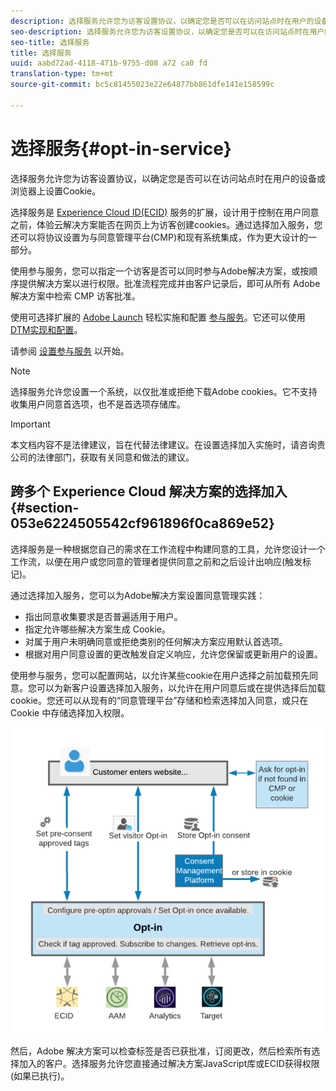 ```yaml
---
description: 选择服务允许您为访客设置协议，以确定您是否可以在访问站点时在用户的设备或浏览器上设置Cookie。
seo-description: 选择服务允许您为访客设置协议，以确定您是否可以在访问站点时在用户的设备或浏览器上设置Cookie。
seo-title: 选择服务
title: 选择服务
uuid: aabd72ad-4118-471b-9755-d08 a72 ca0 fd
translation-type: tm+mt
source-git-commit: bc5c81455023e22e64877bb861dfe141e158599c

---
```



# 选择服务{#opt-in-service}

选择服务允许您为访客设置协议，以确定您是否可以在访问站点时在用户的设备或浏览器上设置Cookie。

选择服务是 [Experience Cloud ID(ECID)](https://marketing.adobe.com/resources/help/en_US/mcvid/) 服务的扩展，设计用于控制在用户同意之前，体验云解决方案能否在网页上为访客创建cookies。通过选择加入服务，您还可以将协议设置为与同意管理平台(CMP)和现有系统集成，作为更大设计的一部分。

使用参与服务，您可以指定一个访客是否可以同时参与Adobe解决方案，或按顺序提供解决方案以进行权限。批准流程完成并由客户记录后，即可从所有 Adobe 解决方案中检索 CMP 访客批准。

使用可选择扩展的 [Adobe Launch](https://docs.adobelaunch.com/) 轻松实施和配置 [参与服务](../../implementation-guides/opt-in-service/launch.md)。它还可以使用 [DTM实现和配置](../../implementation-guides/opt-in-service/optin-dtm.md)。

请参阅 [设置参与服务](../../implementation-guides/opt-in-service/getting-started.md) 以开始。

>[!NOTE]
>
>选择服务允许您设置一个系统，以仅批准或拒绝下载Adobe cookies。它不支持收集用户同意首选项，也不是首选项存储库。

>[!IMPORTANT]
>
>本文档内容不是法律建议，旨在代替法律建议。在设置选择加入实施时，请咨询贵公司的法律部门，获取有关同意和做法的建议。

## 跨多个 Experience Cloud 解决方案的选择加入 {#section-053e6224505542cf961896f0ca869e52}

选择服务是一种根据您自己的需求在工作流程中构建同意的工具，允许您设计一个工作流，以便在用户或您同意的管理者提供同意之前和之后设计出响应(触发标记)。

通过选择加入服务，您可以为Adobe解决方案设置同意管理实践：

* 指出同意收集要求是否普遍适用于用户。
* 指定允许哪些解决方案生成 Cookie。
* 对属于用户未明确同意或拒绝类别的任何解决方案应用默认首选项。
* 根据对用户同意设置的更改触发自定义响应，允许您保留或更新用户的设置。

使用参与服务，您可以配置网站，以允许某些cookie在用户选择之前加载预先同意。您可以为新客户设置选择加入服务，以允许在用户同意后或在提供选择后加载cookie。您还可以从现有的“同意管理平台”存储和检索选择加入同意，或只在 Cookie 中存储选择加入权限。

![](assets/Opt-in-approval.png)

然后，Adobe 解决方案可以检查标签是否已获批准，订阅更改，然后检索所有选择加入的客户。选择服务允许您直接通过解决方案JavaScript库或ECID获得权限(如果已执行)。
